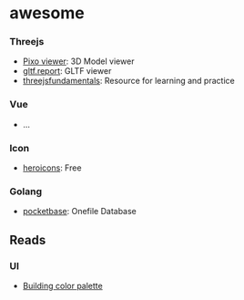 # awesome

### Threejs

- [Pixo viewer](https://showcase.pixotronics.com/): 3D Model viewer
- [gltf.report](https://gltf.report/): GLTF viewer
- [threejsfundamentals](https://r105.threejsfundamentals.org/): Resource for learning and practice

### Vue

- ...

### Icon

- [heroicons](https://heroicons.com/): Free


### Golang

- [pocketbase](https://github.com/pocketbase/pocketbase): Onefile Database 



## Reads
### UI

- [Building color palette](https://www.refactoringui.com/previews/building-your-color-palette)
